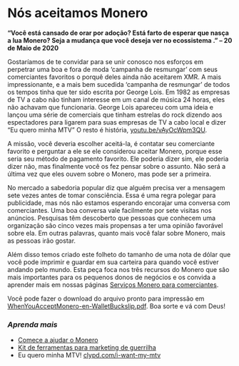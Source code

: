 # Nós aceitamos Monero

**“Você está cansado de orar por adoção? Está farto de esperar que nasça a lua Monero? Seja a mudança que você deseja ver no ecossistema .” – 20 de Maio de 2020**

Gostaríamos de te convidar para se unir conosco nos esforços em perpetrar uma boa e fora de moda ‘campanha de resmungar’ com seus comerciantes favoritos o porquê deles ainda não aceitarem XMR. A mais impressionante, e a mais bem sucedida ‘campanha de resmungar’ de todos os tempos tinha que ter sido escrita por George Lois. Em 1982 as empresas de TV a cabo não tinham interesse em um canal de música 24 horas, eles não achavam que funcionaria. George Lois apareceu com uma ideia e lançou uma série de comerciais que tinham estrelas do rock dizendo aos espectadores para ligarem para suas empresas de TV a cabo local e dizer “Eu quero minha MTV” O resto é história, [youtu.be/vAyOcWpm3QU](https://youtu.be/vAyOcWpm3QU?t=71).

A missão, você deveria escolher aceitá-la, é contatar seu comerciante favorito e perguntar a ele se ele considerou aceitar Monero, porque esse seria seu método de pagamento favorito. Ele poderia dizer sim, ele poderia dizer não, mas finalmente você os fez pensar sobre o assunto. Não será a última vez que eles ouvem sobre o Monero, mas pode ser a primeira.

No mercado a sabedoria popular diz que alguém precisa ver a mensagem sete vezes antes de tomar consciência. Essa é uma regra polegar para publicidade, mas nós não estamos esperando encorajar uma conversa com comerciantes. Uma boa conversa vale facilmente por sete visitas nos anúncios. Pesquisas têm descoberto que pessoas que conhecem uma organização são cinco vezes mais propensas a ter uma opinião favorável sobre ela. Em outras palavras, quanto mais você falar sobre Monero, mais as pessoas irão gostar.

Além disso temos criado este folheto do tamanho de uma nota de dólar que você pode imprimir e guardar em sua carteira para quando você estiver andando pelo mundo. Esta peça foca nos três recursos do Monero que são mais importantes para os pequenos donos de negócios e os convida a aprender mais em nossas páginas [Serviços Monero para comerciantes](https://www.monerooutreach.org/merchants/).

Você pode fazer o download do arquivo pronto para impressão em [WhenYouAcceptMonero-en-WalletBuckslip.pdf](https://static.monerooutreach.org/img/MoneroMerchants/WhenYouAcceptMonero-en-WalletBuckslip.pdf). Boa sorte e vá com Deus!

### _Aprenda mais_

- [Comece a ajudar o Monero]( https://www.monerooutreach.org/historias/comec-ajudar-monero.html)
- [Kit de ferramentas para marketing de guerrilha]( https://www.monerooutreach.org/ferramentas-marketing-guerrilha.html)
- Eu quero minha MTV! [clypd.com/i-want-my-mtv](https://clypd.com/i-want-my-mtv/)


